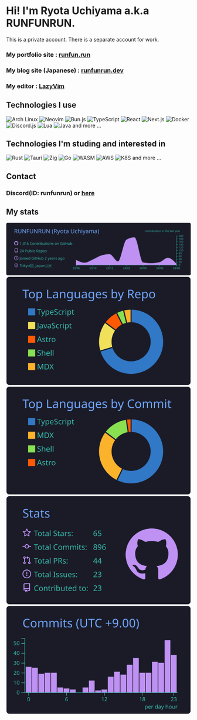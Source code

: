 # Hi! I'm Ryota Uchiyama a.k.a RUNFUNRUN.

This is a private account.
There is a separate account for work.

### My portfolio site : [runfun.run](https://runfun.run)

### My blog site (Japanese) : [runfunrun.dev](https://www.runfunrun.dev)

### My editor : [LazyVim](https://github.com/RUNFUNRUN/LazyVim)

## Technologies I use

<div>
  <img width="50" src="https://github.com/RUNFUNRUN/RUNFUNRUN/assets/90281553/083f8ca6-6624-43a7-8dd2-8b19f98cf717" alt="Arch Linux" title="Arch Linux"/>
  <img width="50" src="https://github.com/marwin1991/profile-technology-icons/assets/136815194/b113a23c-5c04-45aa-819c-bd04e8ac2a37" alt="Neovim" title="Neovim"/>
  <img width="50" src="https://github.com/RUNFUNRUN/RUNFUNRUN/assets/90281553/35f6c250-5308-4c2c-bb15-d5f01fdbd6cc" alt="Bun.js" title="Bun.js"/>
  <img width="50" src="https://github.com/RUNFUNRUN/RUNFUNRUN/assets/90281553/c8ce920a-077c-4151-88cb-22f939e8751f" alt="TypeScript" title="TypeScript"/>
  <img width="50" src="https://github.com/RUNFUNRUN/RUNFUNRUN/assets/90281553/51df8284-8d3b-4610-9303-908ff65dc44f" alt="React" title="React"/>
  <img width="50" src="https://github.com/RUNFUNRUN/RUNFUNRUN/assets/90281553/c29ea0f6-2ea9-4ff4-827a-d3510e68a8c8" alt="Next.js" title="Next.js"/>
  <img width="50" src="https://github.com/RUNFUNRUN/RUNFUNRUN/assets/90281553/ac00e3b0-7792-462b-ae51-94022896068d" alt="Docker" title="Docker"/>
  <img width="50" src="https://github.com/RUNFUNRUN/RUNFUNRUN/assets/90281553/f1c9b348-8d19-4537-9e92-d177682367e7" alt="Discord.js" title="Discord.js"/>
  <img width="50" src="https://github.com/RUNFUNRUN/RUNFUNRUN/assets/90281553/01800cb0-2158-4817-9cbc-7e3303fc5c3e" alt="Lua" title="Lua"/>
  <img width="50" src="https://github.com/RUNFUNRUN/RUNFUNRUN/assets/90281553/2656038e-6f59-47b8-8e80-e537b75d86f9" alt="Java" title="Java"/>
  and more ...
</div>

## Technologies I'm studing and interested in

<div>
  <img width="50" src="https://github.com/RUNFUNRUN/RUNFUNRUN/assets/90281553/22d44b77-dc80-4ce4-a371-dc98a65c542d" alt="Rust" title="Rust"/>
  <img width="50" src="https://github.com/RUNFUNRUN/RUNFUNRUN/assets/90281553/4ceb780d-dd4d-4d46-abb7-8d2eedd0dc80" alt="Tauri" title="Tauri"/>
  <img width="50" src="https://github.com/RUNFUNRUN/RUNFUNRUN/assets/90281553/7dd63e03-205b-4075-a953-0cee4963ced8" alt="Zig" title="Zig"/>
  <img width="50" src="https://github.com/RUNFUNRUN/RUNFUNRUN/assets/90281553/273c689f-07e0-4c9b-8347-e6d7e1681502" alt="Go" title="Go"/>
  <img width="50" src="https://github.com/RUNFUNRUN/RUNFUNRUN/assets/90281553/6ee4a61a-ed19-4657-a9e8-5cd95b7b7dbe" alt="WASM" title="WASM"/>
  <img width="50" src="https://github.com/RUNFUNRUN/RUNFUNRUN/assets/90281553/b11de53d-1b0d-4e56-b1c2-1a36d7fbe2ad" alt="AWS" title="AWS"/>
  <img width="50" src="https://github.com/RUNFUNRUN/RUNFUNRUN/assets/90281553/9067c326-5270-4d88-914c-2509457724ca" alt="K8S" title="K8S"/>
  and more ...
</div>

## Contact

### Discord(ID: runfunrun) or [here](https://www.runfunrun.info/contact)

## My stats

[![](https://raw.githubusercontent.com/RUNFUNRUN/RUNFUNRUN/main/profile-summary-card-output/tokyonight/0-profile-details.svg)](https://github.com/vn7n24fzkq/github-profile-summary-cards)
[![](https://raw.githubusercontent.com/RUNFUNRUN/RUNFUNRUN/main/profile-summary-card-output/tokyonight/1-repos-per-language.svg)](https://github.com/vn7n24fzkq/github-profile-summary-cards) [![](https://raw.githubusercontent.com/RUNFUNRUN/RUNFUNRUN/main/profile-summary-card-output/tokyonight/2-most-commit-language.svg)](https://github.com/vn7n24fzkq/github-profile-summary-cards)
[![](https://raw.githubusercontent.com/RUNFUNRUN/RUNFUNRUN/main/profile-summary-card-output/tokyonight/3-stats.svg)](https://github.com/vn7n24fzkq/github-profile-summary-cards) [![](https://raw.githubusercontent.com/RUNFUNRUN/RUNFUNRUN/main/profile-summary-card-output/tokyonight/4-productive-time.svg)](https://github.com/vn7n24fzkq/github-profile-summary-cards)
